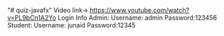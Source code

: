 "# quiz-javafx"
Video link->  https://www.youtube.com/watch?v=PL9bCn1A2Yo
Login Info
Admin:
  Username: admin Password:123456
Student:
  Username: junaid Password:12345
